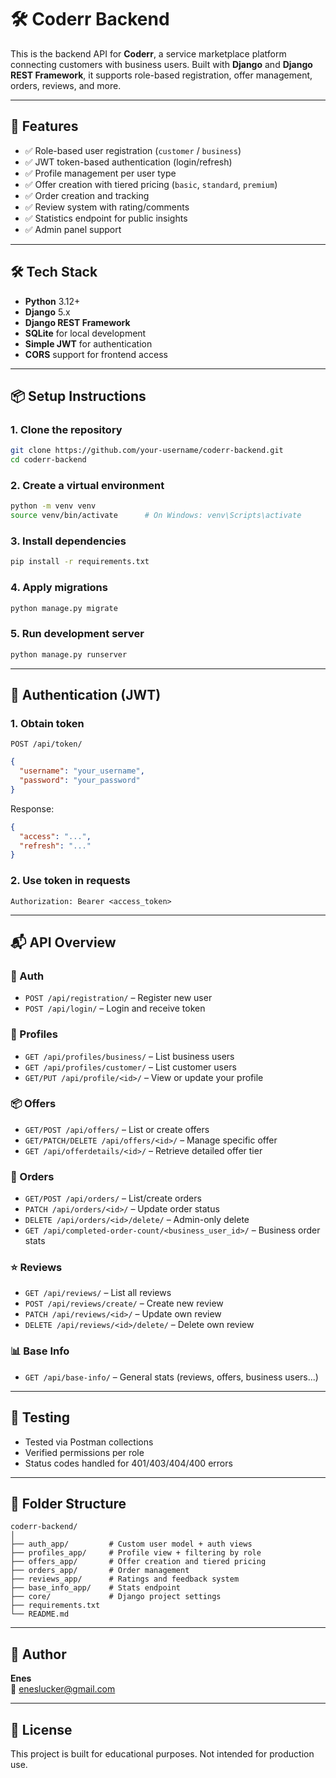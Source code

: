 # 🛠️ Coderr Backend

This is the backend API for **Coderr**, a service marketplace platform connecting customers with business users.
Built with **Django** and **Django REST Framework**, it supports role-based registration, offer management, orders, reviews, and more.

---

## 🚀 Features

- ✅ Role-based user registration (`customer` / `business`)
- ✅ JWT token-based authentication (login/refresh)
- ✅ Profile management per user type
- ✅ Offer creation with tiered pricing (`basic`, `standard`, `premium`)
- ✅ Order creation and tracking
- ✅ Review system with rating/comments
- ✅ Statistics endpoint for public insights
- ✅ Admin panel support

---

## 🛠️ Tech Stack

- **Python** 3.12+
- **Django** 5.x
- **Django REST Framework**
- **SQLite** for local development
- **Simple JWT** for authentication
- **CORS** support for frontend access

---

## 📦 Setup Instructions

### 1. Clone the repository

```bash
git clone https://github.com/your-username/coderr-backend.git
cd coderr-backend
```

### 2. Create a virtual environment

```bash
python -m venv venv
source venv/bin/activate      # On Windows: venv\Scripts\activate
```

### 3. Install dependencies

```bash
pip install -r requirements.txt
```

### 4. Apply migrations

```bash
python manage.py migrate
```

### 5. Run development server

```bash
python manage.py runserver
```

---

## 🔐 Authentication (JWT)

### 1. Obtain token

`POST /api/token/`
```json
{
  "username": "your_username",
  "password": "your_password"
}
```
Response:
```json
{
  "access": "...",
  "refresh": "..."
}
```

### 2. Use token in requests
```
Authorization: Bearer <access_token>
```

---

## 📬 API Overview

### 🔐 Auth
- `POST /api/registration/` – Register new user
- `POST /api/login/` – Login and receive token

### 👤 Profiles
- `GET /api/profiles/business/` – List business users
- `GET /api/profiles/customer/` – List customer users
- `GET/PUT /api/profile/<id>/` – View or update your profile

### 📦 Offers
- `GET/POST /api/offers/` – List or create offers
- `GET/PATCH/DELETE /api/offers/<id>/` – Manage specific offer
- `GET /api/offerdetails/<id>/` – Retrieve detailed offer tier

### 📄 Orders
- `GET/POST /api/orders/` – List/create orders
- `PATCH /api/orders/<id>/` – Update order status
- `DELETE /api/orders/<id>/delete/` – Admin-only delete
- `GET /api/completed-order-count/<business_user_id>/` – Business order stats

### ⭐ Reviews
- `GET /api/reviews/` – List all reviews
- `POST /api/reviews/create/` – Create new review
- `PATCH /api/reviews/<id>/` – Update own review
- `DELETE /api/reviews/<id>/delete/` – Delete own review

### 📊 Base Info
- `GET /api/base-info/` – General stats (reviews, offers, business users...)

---

## 🧪 Testing

- Tested via Postman collections
- Verified permissions per role
- Status codes handled for 401/403/404/400 errors

---

## 📁 Folder Structure

```
coderr-backend/
│
├── auth_app/         # Custom user model + auth views
├── profiles_app/     # Profile view + filtering by role
├── offers_app/       # Offer creation and tiered pricing
├── orders_app/       # Order management
├── reviews_app/      # Ratings and feedback system
├── base_info_app/    # Stats endpoint
├── core/             # Django project settings
├── requirements.txt
└── README.md
```

---

## 👤 Author

**Enes**  
📧 eneslucker@gmail.com

---

## 📌 License

This project is built for educational purposes. Not intended for production use.
